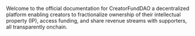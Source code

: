 Welcome to the official documentation for CreatorFundDAO  a decentralized platform enabling creators to fractionalize ownership of their intellectual property (IP), access funding, and share revenue streams with supporters, all transparently onchain.